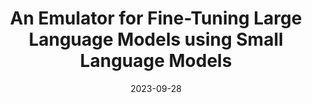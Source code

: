 ---
title: "An Emulator for Fine-Tuning Large Language Models using Small Language Models"
authors:
- Eric Mitchell
- Rafael Rafailov
- Archit Sharma
- Chelsea Finn
- Christopher D. Manning

date: "2023-09-28"

publication: "Preprint, under review"

links:
    paper: https://arxiv.org/abs/2310.12962
---